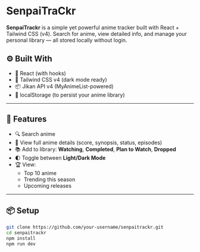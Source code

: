 # SenpaiTraCkr

**SenpaiTrackr** is a simple yet powerful anime tracker built with React  + Tailwind CSS (v4). Search for anime, view detailed info, and manage your personal library — all stored locally without login.

## ⚙️ Built With

- 🧠 React (with hooks)
- 🎨 Tailwind CSS v4 (dark mode ready)
- 📦 Jikan API v4 (MyAnimeList-powered)
- 💾 localStorage (to persist your anime library)

---

## 🚀 Features

- 🔍 Search anime
- 📖 View full anime details (score, synopsis, status, episodes)
- 📚 Add to library: **Watching**, **Completed**, **Plan to Watch**, **Dropped**
- 🌓 Toggle between **Light/Dark Mode**
- 🏆 View:
  - Top 10 anime
  - Trending this season
  - Upcoming releases

---

## 📦 Setup

```bash
git clone https://github.com/your-username/senpaitrackr.git
cd senpaitrackr
npm install
npm run dev